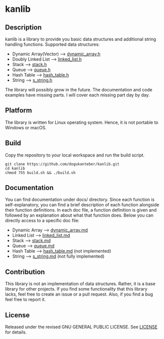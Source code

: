 # kanlib


## Description

kanlib is a library to provide you basic data structures and additional string handling functions. Supported data structures:

* Dynamic Array(Vector) --> [dynamic_array.h](include/dynamic_array.h)
* Doubly Linked List    --> [linked_list.h](include/linked_list.h)
* Stack                 --> [stack.h](include/stack.h)
* Queue                 --> [queue.h](include/queue.h)
* Hash Table            --> [hash_table.h](include/hash_table.h)
* String                --> [s_string.h](include/s_string.h)

The library will possibly grow in the future. The documentation and code examples have missing parts. I will cover each missing part day by day.

## Platform

The library is written for Linux operating system. Hence, it is not portable to Windows or macOS.

## Build

Copy the repository to your local workspace and run the build script.

```
git clone https://github.com/dogukanteber/kanlib.git
cd kanlib
chmod 755 build.sh && ./build.sh
```

## Documentation

You can find documentation under docs/ directory. Since each function is self-explanatory, you can find a brief description of each function alongside their function definitions. In each doc file, a function definition is given and followed by an explanation about what that function does. Below you can directly access to a specific doc file:

* Dynamic Array     --> [dynamic_array.md](docs/dynamic_array.md)
* Linked List       --> [linked_list.md](docs/linked_list.md)
* Stack             --> [stack.md](docs/stack.md)
* Queue             --> [queue.md](docs/queue.md)
* Hash Table        --> [hash_table.md](docs/hash_table.md) (not implemented)
* String            --> [s_string.md](docs/s_string.md) (not fully implemented)

## Contribution

This library is not an implementation of data structures. Rather, it is a base library for other projects. If you find some functionality that this library lacks, feel free to create an issue or a pull request. Also, if you find a bug feel free to report it.

## License

Released under the revised  GNU GENERAL PUBLIC LICENSE. See [LICENSE](LICENSE) for details.

